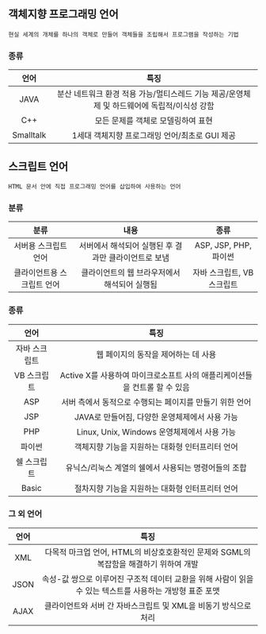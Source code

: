 ## 객체지향 프로그래밍 언어
~~~
현실 세계의 개체를 하나의 객체로 만들어 객체들을 조립해서 프로그램을 작성하는 기법
~~~
### 종류
|언어|특징|
|:--:|:--:|
|JAVA|분산 네트워크 환경 적용 가능/멀티스레드 기능 제공/운영체제 및 하드웨어에 독립적/이식성 강함|
|C++|모든 문제를 객체로 모델링하여 표현|
|Smalltalk|1세대 객체지향 프로그래밍 언어/최초로 GUI 제공|
## 스크립트 언어
~~~
HTML 문서 안에 직접 프로그래밍 언어를 삽입하여 사용하는 언어
~~~
### 분류
|분류|내용|종류|
|:--:|:--:|:--:|
|서버용 스크립트 언어|서버에서 해석되어 실행된 후 결과만 클라이언트로 보냄|ASP, JSP, PHP, 파이썬|
|클라이언트용 스크립트 언어|클라이언트의 웹 브라우저에서 해석되어 실행됨|자바 스크립트, VB 스크립트|
### 종류
|언어|특징|
|:--:|:--:|
|자바 스크립트|웹 페이지의 동작을 제어하는 데 사용|
|VB 스크립트|Active X를 사용하여 마이크로소프트 사의 애플리케이션들을 컨트롤 할 수 있음|
|ASP|서버 측에서 동적으로 수행되는 페이지를 만들기 위한 언어|
|JSP|JAVA로 만들어짐, 다양한 운영체제에서 사용 가능|
|PHP|Linux, Unix, Windows 운영체제에서 사용 가능|
|파이썬|객체지향 기능을 지원하는 대화형 인터프리터 언어|
|쉘 스크립트|유닉스/리눅스 계열의 쉘에서 사용되는 명령어들의 조합|
|Basic|절차지향 기능을 지원하는 대화형 인터프리터 언어|
### 그 외 언어
|언어|특징|
|:--:|:--:|
|XML|다목적 마크업 언어, HTML의 비상호호환적인 문제와 SGML의 복잡함을 해결하기 위하여 개발|
|JSON|속성-값 쌍으로 이루어진 구조적 데이터 교환을 위해 사람이 읽을 수 있는 텍스트를 사용하는 개방형 표준 포맷|
|AJAX|클라이언트와 서버 간 자바스크립트 및 XML을 비동기 방식으로 처리|
